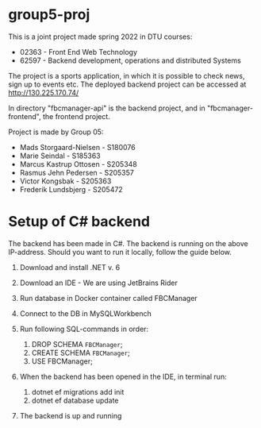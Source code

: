 # group5-proj

This is a joint project made spring 2022 in DTU courses: 
* 02363 - Front End Web Technology 
* 62597 - Backend development, operations and distributed Systems

The project is a sports application, in which it is possible to check news, sign up to events etc. 
The deployed backend project can be accessed at http://130.225.170.74/

In directory "fbcmanager-api" is the backend project, and in "fbcmanager-frontend", the frontend project.

Project is made by Group 05:
* Mads Storgaard-Nielsen - S180076
* Marie Seindal - S185363
* Marcus Kastrup Ottosen - S205348
* Rasmus Jehn Pedersen - S205357
* Victor Kongsbak - S205363
* Frederik Lundsbjerg - S205472


# Setup of C# backend
The backend has been made in C#. The backend is running on the above IP-address. Should you want to run it locally, follow the guide below.

1. Download and install .NET v. 6

2. Download an IDE - We are using JetBrains Rider

3. Run database in Docker container called FBCManager

4. Connect to the DB in MySQLWorkbench

5. Run following SQL-commands in order: 
	1. DROP SCHEMA `FBCManager`;
	2. CREATE SCHEMA `FBCManager`;
	3. USE FBCManager;

6. When the backend has been opened in the IDE, in terminal run: 
	1. dotnet ef migrations add init
	2. dotnet ef database update

7. The backend is up and running 
